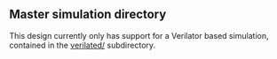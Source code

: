 ## Master simulation directory

This design currently only has support for a Verilator based simulation,
contained in the [verilated/](verilated/) subdirectory.
